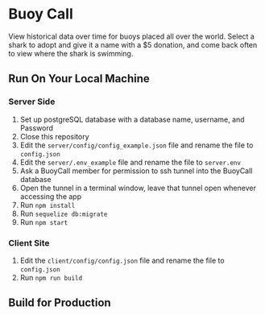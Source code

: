 # Buoy Call

View historical data over time for buoys placed all over the world.
Select a shark to adopt and give it a name with a $5 donation, and come back often to view where the shark is swimming.

## Run On Your Local Machine

### Server Side
1. Set up postgreSQL database with a database name, username, and Password
2. Close this repository
3. Edit the `server/config/config_example.json` file and rename the file to `config.json`
4. Edit the `server/.env_example` file  and rename the file to `server.env`
5. Ask a BuoyCall member for permission to ssh tunnel into the BuoyCall database
6. Open the tunnel in a terminal window, leave that tunnel open whenever accessing the app
7. Run `npm install`
8. Run `sequelize db:migrate`
9. Run `npm start`

### Client Site
1. Edit the `client/config/config.json` file and rename the file to `config.json`
2. Run `npm run build`

## Build for Production

